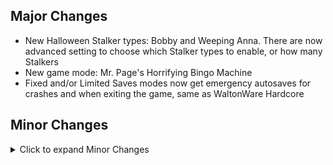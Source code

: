 ## Major Changes

- New Halloween Stalker types: Bobby and Weeping Anna. There are now advanced setting to choose which Stalker types to enable, or how many Stalkers
- New game mode: Mr. Page's Horrifying Bingo Machine
- Fixed and/or Limited Saves modes now get emergency autosaves for crashes and when exiting the game, same as WaltonWare Hardcore

## Minor Changes

<details>
<summary>Click to expand Minor Changes</summary>

- Adjusted the direction characters face at several goal randomization locations
  - The Terrorist Commander on Liberty Island now looks out over the North Dock when he's on the base of the statue
  - The location near the water valves in Brooklyn Bridge Station now looks towards the steam vents instead of looking at the wall
  - The location on the East side of the Rooks' territory in Brooklyn Bridge Station now looks into the hall area, instead of towards the fence
  - The location in Manderley's bathroom in Mission 5 now looks towards the door instead of the wall
  - The location in the UNATCO HQ West office in Mission 5 now looks vaguely towards the center of the room, instead of being perfectly parallel with the wall
- Adjusted the location of the character in the North-West corner of the Brooklyn Bridge station slightly so that they won't sometimes end up inside a box when containers get shuffled
- Mr. H now causes less chaos in UNATCO, Tong's base, and the Vandenberg computer room (where you meet Gary Savage)
- Tweaked seeding of Mr. H spawn locations
- Slightly reduced number of zombies in Graveyard in Halloween modes
- Slightly reduced the number of Jack-o-Lanterns when they are enabled
- Crash saves are now hidden from the load game menu, because they were confusing to see
- Crash saves and autosaves no longer overwrite each other
- In Fixed Saves modes, the Vandenberg gas station now gets an ATM
- The WaltonWare countdown at the end of a loop now makes a crash save
- Fixed a bug with a couple books incorrectly giving you passwords later when Autofill Passwords is enabled. Affected books are "Jacob's Shadow: Chapter 20" and the "MJ12 Compromised Individuals List"
- Trashcans no longer drop contents when carrying across map transitions
- Added some more mutual exclusions for bingo goals
- Fixed max health bug in Vanilla? Madder
- Lyla (An LDDP character in the mission 4 bar) now uses the correct female damage and death sounds, instead of dying like a man
- Added a large crate to the Ocean Lab UC map to buff the upper vents route
- Fixed a bug with the quick aug upgrade menu when you have 10 augs that can be upgraded
- Lenny, the junkie with a LAM in Brooklyn Bridge Station, will now talk to you again if you didn't have room for it the first time you tried to trade with him
- Slightly reduced the spawn rate of rubber batons in limited loadouts
- Paul has slightly more health and better accuracy during the UNATCO raid on the 'Ton
- Dr. Mehdi Kit (the bum in the abandoned bunker in the Paris Catacombs who sells medkits and darts) will no longer sell you infinite darts if you haven't bought all of his medkits

</details>
